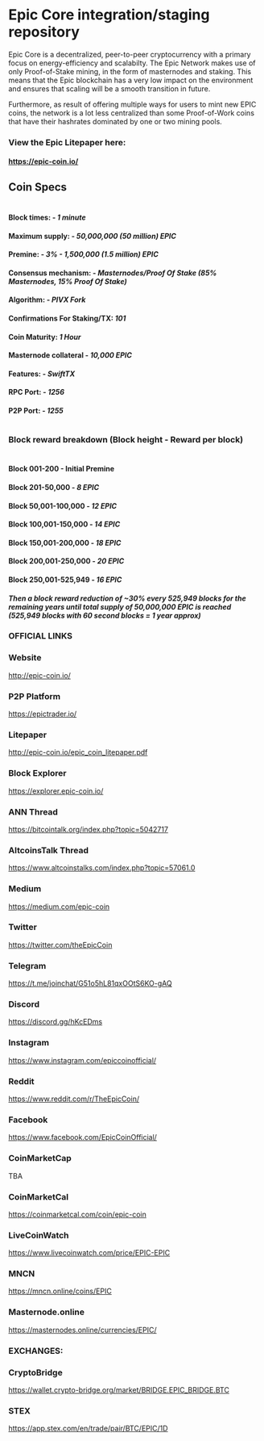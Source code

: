 # Epic Core integration/staging repository

Epic Core is a decentralized, peer-to-peer cryptocurrency with a primary focus on energy-efficiency and scalabilty. The Epic Network makes use of only Proof-of-Stake mining, in the form of masternodes and staking. This means that the Epic blockchain has a very low impact on the environment and ensures that scaling will be a smooth transition in future. 

Furthermore, as result of offering multiple ways for users to mint new EPIC coins, the network is a lot less centralized than some Proof-of-Work coins that have their hashrates dominated by one or two mining pools.

### View the Epic Litepaper here: 

#### https://epic-coin.io/

## Coin Specs

#

#### Block times: - *1 minute* 
#### Maximum supply: - *50,000,000 (50 million) EPIC*
#### Premine: - *3% - 1,500,000 (1.5 million) EPIC*
#### Consensus mechanism: - *Masternodes/Proof Of Stake (85% Masternodes, 15% Proof Of Stake)*
#### Algorithm: - *PIVX Fork* 
#### Confirmations For Staking/TX: *101*
#### Coin Maturity: *1 Hour*
#### Masternode collateral - *10,000 EPIC*  
#### Features: - *SwiftTX* 
#### RPC Port: - *1256* 
#### P2P Port: - *1255* 

#

### Block reward breakdown (Block height - Reward per block)
#
#### Block 001-200 - Initial Premine

#### Block 201-50,000	  -   *8 EPIC*

#### Block 50,001-100,000   -   *12 EPIC*

#### Block 100,001-150,000  -   *14 EPIC*

#### Block 150,001-200,000  -   *18 EPIC*

#### Block 200,001-250,000  -  *20 EPIC*

#### Block 250,001-525,949   -   *16 EPIC*

#### *Then a block reward reduction of ~30% every 525,949 blocks for the remaining years until total supply of 50,000,000 EPIC is reached (525,949 blocks with 60 second blocks = 1 year approx)*

### OFFICIAL LINKS


### Website
http://epic-coin.io/

### P2P Platform
https://epictrader.io/

### Litepaper
http://epic-coin.io/epic_coin_litepaper.pdf
 
### Block Explorer
https://explorer.epic-coin.io/

### ANN Thread 
https://bitcointalk.org/index.php?topic=5042717

### AltcoinsTalk Thread
https://www.altcoinstalks.com/index.php?topic=57061.0

### Medium
https://medium.com/epic-coin

### Twitter 
https://twitter.com/theEpicCoin

### Telegram
https://t.me/joinchat/G51o5hL81qxOOtS6KO-gAQ

### Discord 
https://discord.gg/hKcEDms

### Instagram
https://www.instagram.com/epiccoinofficial/

### Reddit
https://www.reddit.com/r/TheEpicCoin/

### Facebook
https://www.facebook.com/EpicCoinOfficial/

### CoinMarketCap
TBA

### CoinMarketCal
https://coinmarketcal.com/coin/epic-coin

### LiveCoinWatch
https://www.livecoinwatch.com/price/EPIC-EPIC

### MNCN
https://mncn.online/coins/EPIC

### Masternode.online
https://masternodes.online/currencies/EPIC/

### EXCHANGES:

### CryptoBridge
https://wallet.crypto-bridge.org/market/BRIDGE.EPIC_BRIDGE.BTC

### STEX
https://app.stex.com/en/trade/pair/BTC/EPIC/1D

